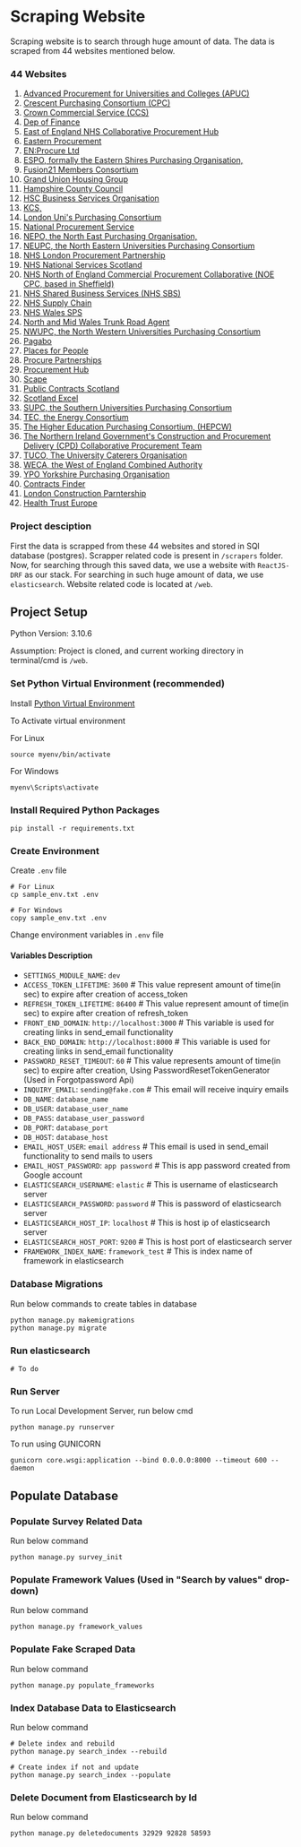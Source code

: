 
# Scraping Website

Scraping website is to search through huge amount of data. The data is scraped from 44 websites mentioned below. 



### 44 Websites

1. [Advanced Procurement for Universities and Colleges (APUC)](http://www.apuc-scot.ac.uk/)
2. [Crescent Purchasing Consortium (CPC)](https://www.thecpc.ac.uk/)
3. [Crown Commercial Service (CCS)](https://www.crowncommercial.gov.uk/)
4. [Dep of Finance](https://www.finance-ni.gov.uk/topics/procurement)
5. [East of England NHS Collaborative Procurement Hub](https://www.eoecph.nhs.uk/)
6. [Eastern Procurement](https://eastern-procurement.co.uk/)
7. [EN:Procure Ltd](https://www.efficiencynorth.org/procure)
8. [ESPO, formally the Eastern Shires Purchasing Organisation,](https://www.espo.org/)
9. [Fusion21 Members Consortium](https://www.fusion21.co.uk/)
10. [Grand Union Housing Group](https://www.guhg.co.uk/)
11. [Hampshire County Council](https://www.hants.gov.uk/business/procurement)
12. [HSC Business Services Organisation](https://hscbusiness.hscni.net/)
13. [KCS,](https://www.kcs.co.uk/)
14. [London Uni's Purchasing Consortium](https://www.lupc.ac.uk/)
15. [National Procurement Service](https://gov.wales/national-procurement-service)
16. [NEPO, the North East Purchasing Organisation,](https://www.nepo.org/)
17. [NEUPC, the North Eastern Universities Purchasing Consortium](https://neupc.ac.uk/ )
18. [NHS London Procurement Partnership](https://www.lpp.nhs.uk/ )
19. [NHS National Services Scotland](https://www.nss.nhs.scot/)
20. [NHS North of England Commercial Procurement Collaborative (NOE CPC, based in Sheffield)](https://www.noecpc.nhs.uk/)
21. [NHS Shared Business Services (NHS SBS)](https://www.sbs.nhs.uk/ )
22. [NHS Supply Chain](https://www.supplychain.nhs.uk/ )
23. [NHS Wales SPS](https://nwssp.nhs.wales/ )
24. [North and Mid Wales Trunk Road Agent](https://traffic.wales/north-and-mid-wales-trunk-road-agent-nmwtra )
25. [NWUPC, the North Western Universities Purchasing Consortium](https://www.nwupc.ac.uk/ )
26. [Pagabo](https://www.pagabo.co.uk/ )
27. [Places for People](https://www.placesforpeople.co.uk/ )
28. [Procure Partnerships](https://procurepartnerships.co.uk/ )
29. [Procurement Hub](https://www.procurementhub.co.uk/ )
30. [Scape](https://www.scape.co.uk/ )
31. [Public Contracts Scotland](https://www.publiccontractsscotland.gov.uk/Search/Search_MainPage.aspx)
32. [Scotland Excel](https://www.scotland-excel.org.uk/ )
33. [SUPC, the Southern Universities Purchasing Consortium](https://www.supc.ac.uk/ )
34. [TEC, the Energy Consortium](https://www.tec.ac.uk/ )
35. [The Higher Education Purchasing Consortium, (HEPCW)](http://www.hepcw.ac.uk/ )
36. [The Northern Ireland Government's Construction and Procurement Delivery (CPD) Collaborative Procurement Team](https://www.finance-ni.gov.uk/construction-procurement-delivery)
37. [TUCO, The University Caterers Organisation](https://www.tuco.ac.uk/ )
38. [WECA, the West of England Combined Authority](https://www.westofengland-ca.gov.uk/)
39. [YPO Yorkshire Purchasing Organisation](https://www.ypo.co.uk/ )
40. [Contracts Finder](https://www.gov.uk/contracts-finder )
41. [London Construction Parntership ](https://londonconstructionprogramme.co.uk/)
42. [Health Trust Europe](https://www.healthtrusteurope.com/ )
### Project desciption

First the data is scrapped from these 44 websites and stored in SQl database (postgres). Scrapper related code is present in `/scrapers` folder.
Now, for searching through this saved data, we use a website with `ReactJS-DRF` as our stack. For searching in such huge amount of data, we use `elasticsearch`.
Website related code is located at `/web`.

## Project Setup

Python Version: 3.10.6

Assumption: Project is cloned, and current working directory in terminal/cmd is `/web`.


### Set Python Virtual Environment (recommended)

Install [Python Virtual Environment](https://www.geeksforgeeks.org/creating-python-virtual-environment-windows-linux/)

To Activate virtual environment

For Linux

    source myenv/bin/activate 

For Windows

    myenv\Scripts\activate


### Install Required Python Packages

    pip install -r requirements.txt

### Create Environment

Create `.env` file

    # For Linux
    cp sample_env.txt .env

    # For Windows
    copy sample_env.txt .env

Change environment variables in `.env` file

#### Variables Description

- `SETTINGS_MODULE_NAME`: `dev`
- `ACCESS_TOKEN_LIFETIME`: `3600` # This value represent amount of time(in sec) to expire after creation of access_token
- `REFRESH_TOKEN_LIFETIME`: `86400` # This value represent amount of time(in sec) to expire after creation of refresh_token
- `FRONT_END_DOMAIN`: `http://localhost:3000` # This variable is used for creating links in send_email functionality
- `BACK_END_DOMAIN`: `http://localhost:8000` # This variable is used for creating links in send_email functionality
- `PASSWORD_RESET_TIMEOUT`: `60` # This value represents amount of time(in sec) to expire after creation, Using PasswordResetTokenGenerator (Used in Forgotpassword Api)
- `INQUIRY_EMAIL`: `sending@fake.com` # This email will receive inquiry emails
- `DB_NAME`: `database_name`
- `DB_USER`: `database_user_name`
- `DB_PASS`: `database_user_password`
- `DB_PORT`: `database_port`
- `DB_HOST`: `database_host`
- `EMAIL_HOST_USER`: `email address` # This email is used in send_email functionality to send mails to users
- `EMAIL_HOST_PASSWORD`: `app password` # This is app password created from Google account
- `ELASTICSEARCH_USERNAME`: `elastic` # This is username of elasticsearch server
- `ELASTICSEARCH_PASSWORD`: `password` # This is password of elasticsearch server
- `ELASTICSEARCH_HOST_IP`: `localhost` # This is host ip of elasticsearch server
- `ELASTICSEARCH_HOST_PORT`: `9200` # This is host port of elasticsearch server
- `FRAMEWORK_INDEX_NAME`: `framework_test` # This is index name of framework in elasticsearch


### Database Migrations

Run below commands to create tables in database

    python manage.py makemigrations
    python manage.py migrate

### Run elasticsearch
    
    # To do

### Run Server

To run Local Development Server, run below cmd

    python manage.py runserver

To run using GUNICORN

    gunicorn core.wsgi:application --bind 0.0.0.0:8000 --timeout 600 --daemon


## Populate Database

### Populate Survey Related Data

Run below command

    python manage.py survey_init

### Populate Framework Values (Used in "Search by values" drop-down)

Run below command

    python manage.py framework_values

### Populate Fake Scraped Data

Run below command

    python manage.py populate_frameworks

### Index Database Data to Elasticsearch

Run below command
    
    # Delete index and rebuild
    python manage.py search_index --rebuild
    
    # Create index if not and update
    python manage.py search_index --populate

### Delete Document from Elasticsearch by Id

Run below command
    
    python manage.py deletedocuments 32929 92828 58593

